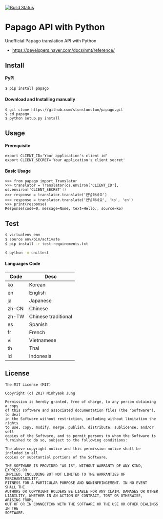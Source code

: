 [![Build Status](https://travis-ci.org/stunstunstun/papago.svg?branch=master)](https://travis-ci.org/stunstunstun/papago)

# Papago API with Python

Unofficial Papago translation API with Python

- https://developers.naver.com/docs/nmt/reference/

## Install

#### PyPI

```bash
$ pip install papago
```

#### Download and Installing manually

```
$ git clone https://github.com/stunstunstun/papago.git
$ cd papago
$ python setup.py install
```

## Usage

#### Prerequisite

```
export CLIENT_ID='Your application's client id'
export CLIENT_SECRET='Your application's client secret'
```

#### Basic Usage

```
>>> from papago import Translator
>>> translator = Translator(os.environ['CLIENT_ID'], os.environ['CLIENT_SECRET'])
>>> response = translator.translate('안녕하세요')
>>> response = translator.translate('안녕하세요', 'ko', 'en')
>>> print(response)
Response(code=0, message=None, text=Hello., source=ko)
```


## Test

```bash
$ virtualenv env
$ source env/bin/activate
$ pip install -r test-requirements.txt
```

```bash
$ python -m unittest
```

#### Languages Code

Code | Desc 
--|--
ko | Korean
en | English
ja | Japanese
zh-CN | Chinese
zh-TW | Chinese traditional
es | Spanish
fr | French
vi | Vietnamese
th | Thai
id | Indonesia

## License

```
The MIT License (MIT)

Copyright (c) 2017 Minhyeok Jung

Permission is hereby granted, free of charge, to any person obtaining a copy
of this software and associated documentation files (the "Software"), to deal
in the Software without restriction, including without limitation the rights
to use, copy, modify, merge, publish, distribute, sublicense, and/or sell
copies of the Software, and to permit persons to whom the Software is
furnished to do so, subject to the following conditions:

The above copyright notice and this permission notice shall be included in all
copies or substantial portions of the Software.

THE SOFTWARE IS PROVIDED "AS IS", WITHOUT WARRANTY OF ANY KIND, EXPRESS OR
IMPLIED, INCLUDING BUT NOT LIMITED TO THE WARRANTIES OF MERCHANTABILITY,
FITNESS FOR A PARTICULAR PURPOSE AND NONINFRINGEMENT. IN NO EVENT SHALL THE
AUTHORS OR COPYRIGHT HOLDERS BE LIABLE FOR ANY CLAIM, DAMAGES OR OTHER
LIABILITY, WHETHER IN AN ACTION OF CONTRACT, TORT OR OTHERWISE, ARISING FROM,
OUT OF OR IN CONNECTION WITH THE SOFTWARE OR THE USE OR OTHER DEALINGS IN THE
SOFTWARE.
```
